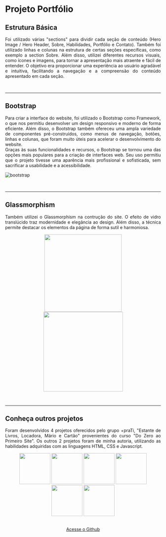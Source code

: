 # Projeto Portfólio

## Estrutura Básica

<p align= "justify"> Foi utilizado várias "sections" para dividir cada seção de conteúdo (Hero Image / Hero Header, Sobre, Habilidades, Portfólio e Contato). Também foi utilizado linhas e colunas na estrutura de certas seções específicas, como exemplo a section Sobre. Além disso, utilizei diferentes recursos visuais, como ícones e imagens, para tornar a apresentação mais atraente e fácil de entender. O objetivo era proporcionar uma experiência ao usuário agradável e intuitiva, facilitando a navegação e a compreensão do conteúdo apresentado em cada seção. </p>

<br>

<hr>

## Bootstrap

<p align= "justify"> Para criar a interface do website, foi utilizado o Bootstrap como Framework, o que nos permitiu desenvolver um design responsivo e moderno de forma eficiente. Além disso, o Bootstrap também ofereceu uma ampla variedade de componentes pré-construídos, como menus de navegação, botões, linhas e colunas, que foram muito úteis para acelerar o desenvolvimento do website. <br>
Graças às suas funcionalidades e recursos, o Bootstrap se tornou uma das opções mais populares para a criação de interfaces web. Seu uso permitiu que o projeto tivesse uma aparência mais profissional e sofisticada, sem sacrificar a usabilidade e a acessibilidade.</p>

![bootstrap](https://user-images.githubusercontent.com/86798388/221287187-a4ef2448-786a-4d9b-8af9-f0f26553ee22.png)

<br>

<hr>

## Glassmorphism

<p align= "justify"> Também utilizei o Glassmorphism na contrução do site. O efeito de vidro translúcido traz modernidade e elegância ao design. Além disso, a técnica permite destacar os elementos da página de forma sutil e harmoniosa.</p>

<p float="left" align= "center">
  <img height="250" src="https://user-images.githubusercontent.com/86798388/221288432-1b310fac-9056-46c8-a3e2-182245e0aeab.png">
  <img height="257" src="https://user-images.githubusercontent.com/86798388/221288518-99708819-669e-443d-a1d0-d151b43068b3.png">
</p> 

<br>

<hr>

## Conheça outros projetos

<p align= "justify"> Foram desenvolvidos 4 projetos oferecidos pelo grupo +praTi, "Estante de Livros, Locadora, Mário e Cartão" provenientes do curso "Do Zero ao Primeiro Site". Os outros 2 projetos foram de minha autoria, utilizando as habilidades adquiridas com as linguagens HTML, CSS e Javascript.</p>

<p float="left" align= "center">
  <img height="100" src="https://user-images.githubusercontent.com/86798388/220687241-f8f08b49-c6fc-40d9-b888-e5c2772e5bd7.png">
  <img height="100" src="https://user-images.githubusercontent.com/86798388/220687273-3d45574f-e0fa-45c7-8bad-68b40aa6ce8f.png">
  <img height="100" src="https://user-images.githubusercontent.com/86798388/220687322-f43eb9bb-338c-49cc-a6ec-31466b5268c0.png">
  <img height="100" src="https://user-images.githubusercontent.com/86798388/220687341-3e3fc169-58e6-42a7-8673-9c9c5d37cd92.png">
  <img height="100" src="https://user-images.githubusercontent.com/86798388/221290618-421c0b45-21f0-49fc-81d9-da3c5b441372.png">
  <img height="100" src="https://user-images.githubusercontent.com/86798388/221290629-24d156e2-5fb4-4b14-bc94-ed802411c774.png">  
</p>


<p align= "center"> 
  <a align= "center" href="https://marceloduran74.github.io/portfolio-Marcelo-Duran" target="_blank"> <br> Acesse o Github </a>
</p>
